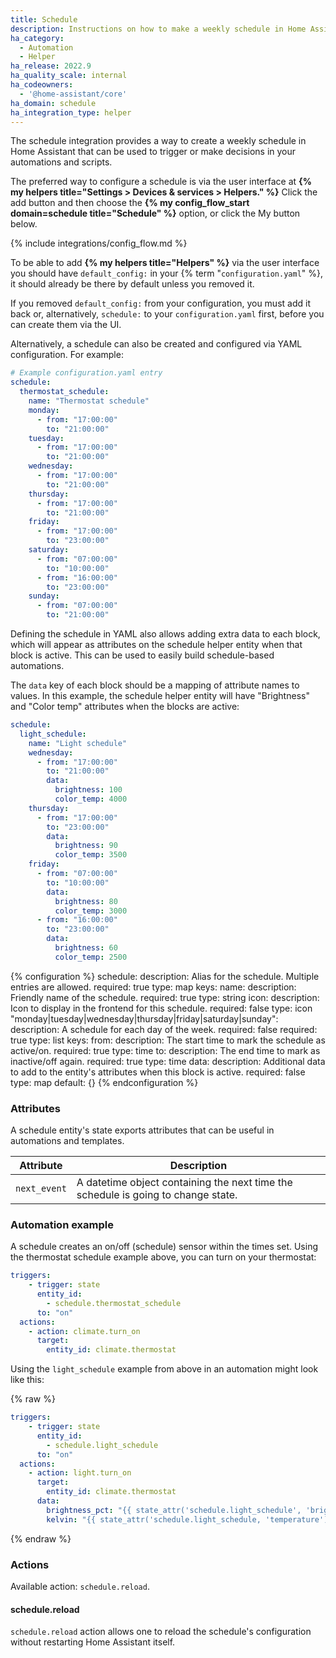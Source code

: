 ```yaml
---
title: Schedule
description: Instructions on how to make a weekly schedule in Home Assistant.
ha_category:
  - Automation
  - Helper
ha_release: 2022.9
ha_quality_scale: internal
ha_codeowners:
  - '@home-assistant/core'
ha_domain: schedule
ha_integration_type: helper
---
```


The schedule integration provides a way to create a weekly schedule in
Home Assistant that can be used to trigger or make decisions in your
automations and scripts.

The preferred way to configure a schedule is via the user interface at
**{% my helpers title="Settings > Devices & services > Helpers." %}** Click the add button
and then choose the **{% my config_flow_start domain=schedule title="Schedule" %}** option, or click the My button below.

{% include integrations/config_flow.md %}

To be able to add **{% my helpers title="Helpers" %}** via the user interface you should
have `default_config:` in your {% term "`configuration.yaml`" %}, it should already
be there by default unless you removed it.

If you removed `default_config:` from your configuration,
you must add it back or, alternatively, `schedule:` to your
`configuration.yaml` first, before you can create them via the UI.

Alternatively, a schedule can also be created and configured via YAML
configuration. For example:

```yaml
# Example configuration.yaml entry
schedule:
  thermostat_schedule:
    name: "Thermostat schedule"
    monday:
      - from: "17:00:00"
        to: "21:00:00"
    tuesday:
      - from: "17:00:00"
        to: "21:00:00"
    wednesday:
      - from: "17:00:00"
        to: "21:00:00"
    thursday:
      - from: "17:00:00"
        to: "21:00:00"
    friday:
      - from: "17:00:00"
        to: "23:00:00"
    saturday:
      - from: "07:00:00"
        to: "10:00:00"
      - from: "16:00:00"
        to: "23:00:00"
    sunday:
      - from: "07:00:00"
        to: "21:00:00"
```

Defining the schedule in YAML also allows adding extra data to each block, which will
appear as attributes on the schedule helper entity when that block is active. This can
be used to easily build schedule-based automations.

The `data` key of each block should be a mapping of attribute names to values. In this example,
the schedule helper entity will have "Brightness" and "Color temp" attributes when
the blocks are active:

```yaml
schedule:
  light_schedule:
    name: "Light schedule"
    wednesday:
      - from: "17:00:00"
        to: "21:00:00"
        data:
          brightness: 100
          color_temp: 4000
    thursday:
      - from: "17:00:00"
        to: "23:00:00"
        data:
          brightness: 90
          color_temp: 3500
    friday:
      - from: "07:00:00"
        to: "10:00:00"
        data:
          brightness: 80
          color_temp: 3000
      - from: "16:00:00"
        to: "23:00:00"
        data:
          brightness: 60
          color_temp: 2500
```

{% configuration %}
schedule:
  description: Alias for the schedule. Multiple entries are allowed.
  required: true
  type: map
  keys:
    name:
      description: Friendly name of the schedule.
      required: true
      type: string
    icon:
      description: Icon to display in the frontend for this schedule.
      required: false
      type: icon
    "monday|tuesday|wednesday|thursday|friday|saturday|sunday":
      description: A schedule for each day of the week.
      required: false
      required: true
      type: list
      keys:
        from:
          description: The start time to mark the schedule as active/on.
          required: true
          type: time
        to:
          description: The end time to mark as inactive/off again.
          required: true
          type: time
        data:
          description: Additional data to add to the entity's attributes when this block is active.
          required: false
          type: map
          default: {}
{% endconfiguration %}

### Attributes

A schedule entity's state exports attributes that can be useful in
automations and templates.

| Attribute | Description |
| ----- | ----- |
| `next_event` | A datetime object containing the next time the schedule is going to change state. |

### Automation example

A schedule creates an on/off (schedule) sensor within the times set. Using the thermostat schedule example above, you can turn on your thermostat:

```yaml
triggers:
    - trigger: state
      entity_id:
        - schedule.thermostat_schedule
      to: "on"
  actions:
    - action: climate.turn_on
      target:
        entity_id: climate.thermostat
```

Using the `light_schedule` example from above in an automation might look like this:

{% raw %}

```yaml
triggers:
    - trigger: state
      entity_id:
        - schedule.light_schedule
      to: "on"
  actions:
    - action: light.turn_on
      target:
        entity_id: climate.thermostat
      data:
        brightness_pct: "{{ state_attr('schedule.light_schedule', 'brightness') }}"
        kelvin: "{{ state_attr('schedule.light_schedule, 'temperature') }}"
```

{% endraw %}

### Actions

Available action: `schedule.reload`.

#### schedule.reload

`schedule.reload` action allows one to reload the schedule's configuration without restarting Home Assistant itself.
